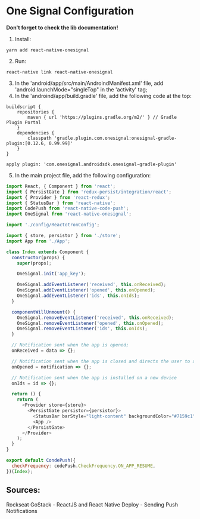 # One Signal Configuration

<strong>Don't forget to check the lib documentation!</strong>

1. Install: 
```
yarn add react-native-onesignal
```
2. Run:
```
react-native link react-native-onesignal
```
3. In the 'android/app/src/main/AndroindManifest.xml' file, add 'android:launchMode="singleTop" in the 'activity' tag;
4. In the 'androind/app/build.gradle' file, add the following code at the top:
```
buildscript {
    repositories {
        maven { url 'https://plugins.gradle.org/m2/' } // Gradle Plugin Portal 
    }
    dependencies {
        classpath 'gradle.plugin.com.onesignal:onesignal-gradle-plugin:[0.12.6, 0.99.99]'
    }
}

apply plugin: 'com.onesignal.androidsdk.onesignal-gradle-plugin'
```
5. In the main project file, add the following configuration:
```javascript
import React, { Component } from 'react';
import { PersistGate } from 'redux-persist/integration/react';
import { Provider } from 'react-redux';
import { StatusBar } from 'react-native';
import CodePush from 'react-native-code-push';
import OneSignal from 'react-native-onesignal'; 

import './config/ReactotronConfig';

import { store, persistor } from './store';
import App from './App';

class Index extends Component {
  constructor(props) {
    super(props);

    OneSignal.init('app_key'); 

    OneSignal.addEventListener('received', this.onReceived);
    OneSignal.addEventListener('opened', this.onOpened);
    OneSignal.addEventListener('ids', this.onIds);
  }

  componentWillUnmount() {
    OneSignal.removeEventListener('received', this.onReceived);
    OneSignal.removeEventListener('opened', this.onOpened);
    OneSignal.removeEventListener('ids', this.onIds);
  }

  // Notification sent when the app is opened;
  onReceived = data => {};

  // Notification sent when the app is closed and directs the user to a specific route
  onOpened = notification => {};

  // Notification sent when the app is installed on a new device 
  onIds = id => {};

  return () {
    return (
      <Provider store={store}>
        <PersistGate persistor={persistor}>
          <StatusBar barStyle="light-content" backgroundColor="#7159c1" />
          <App />
        </PersistGate>
      </Provider>
    );
  }
}

export default CondePush({
  checkFrequency: codePush.CheckFrequency.ON_APP_RESUME,
})(Index); 
```

## Sources:
Rockseat GoStack - ReactJS and React Native Deploy - Sending Push Notifications